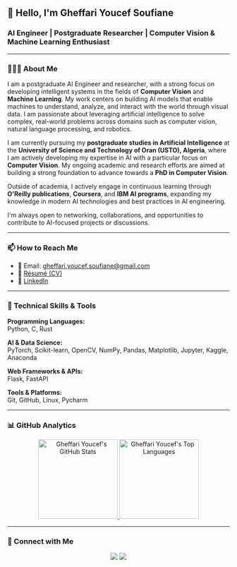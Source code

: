 ## 👋 Hello, I'm Gheffari Youcef Soufiane  
### AI Engineer | Postgraduate Researcher | Computer Vision & Machine Learning Enthusiast

---

### 👨🏻‍💻 About Me

I am a postgraduate AI Engineer and researcher, with a strong focus on developing intelligent systems in the fields of **Computer Vision** and **Machine Learning**. My work centers on building AI models that enable machines to understand, analyze, and interact with the world through visual data. I am passionate about leveraging artificial intelligence to solve complex, real-world problems across domains such as computer vision, natural language processing, and robotics.

I am currently pursuing my **postgraduate studies in Artificial Intelligence** at the **University of Science and Technology of Oran (USTO), Algeria**, where I am actively developing my expertise in AI with a particular focus on **Computer Vision**. My ongoing academic and research efforts are aimed at building a strong foundation to advance towards a **PhD in Computer Vision**.

Outside of academia, I actively engage in continuous learning through **O'Reilly publications**, **Coursera**, and **IBM AI programs**, expanding my knowledge in modern AI technologies and best practices in AI engineering.

I'm always open to networking, collaborations, and opportunities to contribute to AI-focused projects or discussions.

---

### 📫 How to Reach Me
- 📧 Email: [gheffari.youcef.soufiane@gmail.com](mailto:gheffari.youcef.soufiane@gmail.com)  
- 📄 [Résumé (CV)](https://github.com/youcefgheffari3/portfolio/raw/master/Gheffari_Youcef_Resume.pdf)
- 🤝 [LinkedIn](https://linkedin.com/in/gheffari-youcef-soufiane-05947522a)  

---

### 🔧 Technical Skills & Tools

**Programming Languages:**  
Python, C, Rust

**AI & Data Science:**  
PyTorch, Scikit-learn, OpenCV, NumPy, Pandas, Matplotlib, Jupyter, Kaggle, Anaconda

**Web Frameworks & APIs:**  
Flask, FastAPI  

**Tools & Platforms:**  
Git, GitHub, Linux, Pycharm  

---

### 📊 GitHub Analytics

<p align="center">
<a href="https://github.com/youcefgheffari3">
  <img height="180em" src="https://github-readme-stats.vercel.app/api?username=youcefgheffari3&show_icons=true&theme=vue-dark&count_private=true" alt="Gheffari Youcef's GitHub Stats" />
  <img height="180em" src="https://github-readme-stats.vercel.app/api/top-langs/?username=youcefgheffari3&theme=vue-dark&layout=compact" alt="Gheffari Youcef's Top Languages" />
</a>
</p>

---

### 🤝 Connect with Me

<p align="center">
<a href="https://linkedin.com/in/gheffari-youcef-soufiane-05947522a"><img src="https://img.shields.io/badge/-Gheffari%20Youcef-0077B5?style=flat&logo=Linkedin&logoColor=white"/></a>
<a href="mailto:gheffari.youcef.soufiane@gmail.com"><img src="https://img.shields.io/badge/-gheffari.youcef.soufiane@gmail.com-D14836?style=flat&logo=Gmail&logoColor=white"/></a>
</p>
